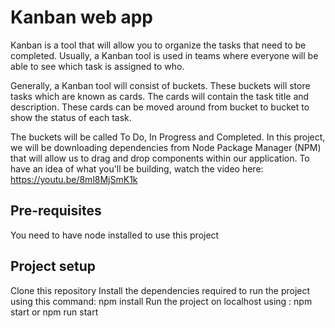 # Kanban web app

Kanban is a tool that will allow you to organize the tasks that need to be completed. Usually, a Kanban tool is used in teams where everyone will be able to see which task is assigned to who. 

Generally, a Kanban tool will consist of buckets. These buckets will store tasks which are known as cards. The cards will contain the task title and description. These cards can be moved around from bucket to bucket to show the status of each task. 

The buckets will be called To Do, In Progress and Completed. In this project, we will be downloading dependencies from Node Package Manager (NPM) that will allow us to drag and drop components within our application. 
To have an idea of what you'll be building, watch the video here: https://youtu.be/8ml8MjSmK1k

## Pre-requisites

You need to have node installed to use this project 

## Project setup

Clone this repository
Install the dependencies required to run the project using this command: npm install 
Run the project on localhost using : npm start or npm run start